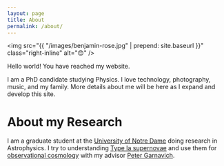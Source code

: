 ```yaml
---
layout: page
title: About
permalink: /about/
---
```


<img src="{{ "/images/benjamin-rose.jpg" | prepend: site.baseurl }}" class="right-inline" alt="😊" /> 

<!-- # About Ben -->

Hello world! You have reached my website. 

I am a PhD candidate studying Physics. I love technology, photography, music, and my family. More details about me will be here as I expand and develop this site. 

# About my Research

I am a graduate student at the [University of Notre Dame][nd-phys] doing research in Astrophysics. I try to understanding [Type Ia supernovae][sn] and use them for [observational cosmology] with my advisor [Peter Garnavich][peter].


[nd-phys]: http://www.physics.nd.edu
[sn]: https://en.wikipedia.org/wiki/Type_Ia_supernova
[observational cosmology]: https://en.wikipedia.org/wiki/Observational_cosmology
[peter]: https://physics.nd.edu/people/faculty/peter-garnavich/